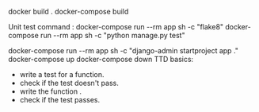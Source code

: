 docker build .
docker-compose build

Unit test command :
docker-compose run --rm app sh -c "flake8" <!--! Run linter -->
docker-compose run --rm app sh -c "python manage.py test" <!--! Run tests -->

docker-compose run --rm app sh -c "django-admin startproject app ." <!--! Create django project in the app dir -->
docker-compose up <!--! Docker compose for starting services -->
docker-compose down <!--! Docker compose for destroying images -->
TTD basics:

- write a test for a function.
- check if the test doesn't pass.
- write the function .
- check if the test passes.

